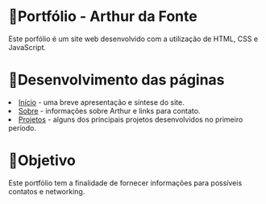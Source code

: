 # 📁Portfólio - Arthur da Fonte

Este porfólio é um site web desenvolvido com a utilização de HTML, CSS e JavaScript.

# 📄Desenvolvimento das páginas

<li><a href="index.html">Início</a> - uma breve apresentação e síntese do site.</li>
<li><a href="about.html">Sobre</a> - informações sobre Arthur e links para contato.</li>
<li><a href="projects.html">Projetos</a> - alguns dos principais projetos desenvolvidos no primeiro período.</li>

# 📌Objetivo

Este portfólio tem a finalidade de fornecer informações para possíveis contatos e networking.
